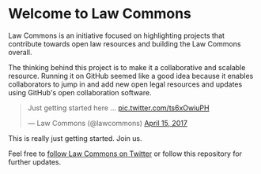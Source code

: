 # Welcome to Law Commons

Law Commons is an initiative focused on highlighting projects that contribute towards open law resources and building the Law Commons overall.

The thinking behind this project is to make it a collaborative and scalable resource. Running it on GitHub seemed like a good idea because it enables collaborators to jump in and add new open legal resources and updates using GitHub's open collaboration software.

<blockquote class="twitter-tweet" data-lang="en"><p lang="en" dir="ltr">Just getting started here ... <a href="https://t.co/ts6xOwiuPH">pic.twitter.com/ts6xOwiuPH</a></p>&mdash; Law Commons (@lawcommons) <a href="https://twitter.com/lawcommons/status/853128482456571908">April 15, 2017</a></blockquote>
<script async src="//platform.twitter.com/widgets.js" charset="utf-8"></script>

This is really just getting started. Join us.

Feel free to <a href="https://twitter.com/lawcommons" target="_blank" rel="noopener noreferrer"> follow Law Commons on Twitter</a> or follow this repository for further updates.
